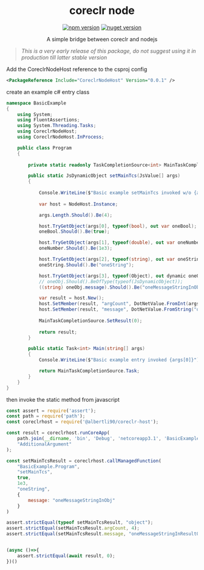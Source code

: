 <h1 align="center">coreclr node</h1>

<div align="center">

[![npm version](https://img.shields.io/npm/v/@albertli90/coreclr-host.svg)](https://www.npmjs.com/package/@albertli90/coreclr-host)
[![nuget version](https://img.shields.io/nuget/v/CoreclrNodeHost)](https://www.nuget.org/packages/CoreclrNodeHost)

A simple bridge between coreclr and nodejs
</div>

> *This is a very early release of this package, do not suggest using it in production till latter stable version*


Add the CoreclrNodeHost reference to the csproj config
```xml
<PackageReference Include="CoreclrNodeHost" Version="0.0.1" />
```

create an example c# entry class
```csharp
namespace BasicExample
{
    using System;
    using FluentAssertions;
    using System.Threading.Tasks;
    using CoreclrNodeHost;
    using CoreclrNodeHost.InProcess;

    public class Program
    {
        
        private static readonly TaskCompletionSource<int> MainTaskCompletionSource = new TaskCompletionSource<int>();

        public static JsDynamicObject setMainTcs(JsValue[] args)
        {
            
            Console.WriteLine($"Basic example setMainTcs invoked w/o {args.Length} arguments");
            
            var host = NodeHost.Instance;

            args.Length.Should().Be(4);

            host.TryGetObject(args[0], typeof(bool), out var oneBool);
            oneBool.Should().Be(true);

            host.TryGetObject(args[1], typeof(double), out var oneNumber);
            oneNumber.Should().Be(1e3);

            host.TryGetObject(args[2], typeof(string), out var oneString);
            oneString.Should().Be("oneString");

            host.TryGetObject(args[3], typeof(Object), out dynamic oneObj);
            // oneObj.Should().BeOfType(typeof(JsDynamicObject));
            ((string) oneObj.message).Should().Be("oneMessageStringInObj");

            var result = host.New();
            host.SetMember(result, "argCount", DotNetValue.FromInt(args.Length));
            host.SetMember(result, "message", DotNetValue.FromString("oneMessageStringInResultObj"));
            
            MainTaskCompletionSource.SetResult(0);
            
            return result;
        }

        public static Task<int> Main(string[] args)
        {
            Console.WriteLine($"Basic example entry invoked {args[0]}");

            return MainTaskCompletionSource.Task;
        }
    }
}
```

then invoke the static method from javascript
```javascript
const assert = require('assert');
const path = require('path');
const coreclrhost = require('@albertli90/coreclr-host');

const result = coreclrhost.runCoreApp(
    path.join(__dirname, 'bin', 'Debug', 'netcoreapp3.1', 'BasicExample.dll'),
    "AdditionalArgument"
);

const setMainTcsResult = coreclrhost.callManagedFunction(
    "BasicExample.Program",
    "setMainTcs",
    true,
    1e3,
    "oneString",
    {
        message: "oneMessageStringInObj"
    }
)

assert.strictEqual(typeof setMainTcsResult, "object");
assert.strictEqual(setMainTcsResult.argCount, 4);
assert.strictEqual(setMainTcsResult.message, "oneMessageStringInResultObj");


(async ()=>{
    assert.strictEqual(await result, 0);    
})()
```